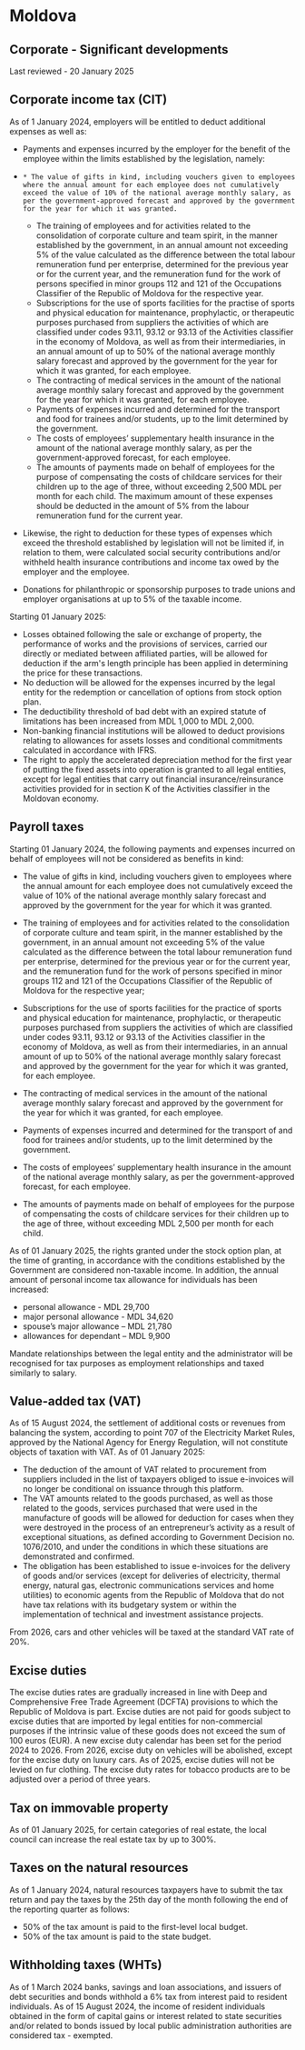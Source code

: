 # Moldova
## Corporate - Significant developments
Last reviewed - 20 January 2025
## Corporate income tax (CIT)
As of 1 January 2024, employers will be entitled to deduct additional expenses as well as:
  * Payments and expenses incurred by the employer for the benefit of the employee within the limits established by the legislation, namely: 


  *     * The value of gifts in kind, including vouchers given to employees where the annual amount for each employee does not cumulatively exceed the value of 10% of the national average monthly salary, as per the government-approved forecast and approved by the government for the year for which it was granted.
    * The training of employees and for activities related to the consolidation of corporate culture and team spirit, in the manner established by the government, in an annual amount not exceeding 5% of the value calculated as the difference between the total labour remuneration fund per enterprise, determined for the previous year or for the current year, and the remuneration fund for the work of persons specified in minor groups 112 and 121 of the Occupations Classifier of the Republic of Moldova for the respective year.
    * Subscriptions for the use of sports facilities for the practise of sports and physical education for maintenance, prophylactic, or therapeutic purposes purchased from suppliers the activities of which are classified under codes 93.11, 93.12 or 93.13 of the Activities classifier in the economy of Moldova, as well as from their intermediaries, in an annual amount of up to 50% of the national average monthly salary forecast and approved by the government for the year for which it was granted, for each employee.
    * The contracting of medical services in the amount of the national average monthly salary forecast and approved by the government for the year for which it was granted, for each employee.
    * Payments of expenses incurred and determined for the transport and food for trainees and/or students, up to the limit determined by the government.
    * The costs of employees’ supplementary health insurance in the amount of the national average monthly salary, as per the government-approved forecast, for each employee.
    * The amounts of payments made on behalf of employees for the purpose of compensating the costs of childcare services for their children up to the age of three, without exceeding 2,500 MDL per month for each child. The maximum amount of these expenses should be deducted in the amount of 5% from the labour remuneration fund for the current year.
  * Likewise, the right to deduction for these types of expenses which exceed the threshold established by legislation will not be limited if, in relation to them, were calculated social security contributions and/or withheld health insurance contributions and income tax owed by the employer and the employee.
  * Donations for philanthropic or sponsorship purposes to trade unions and employer organisations at up to 5% of the taxable income.


Starting 01 January 2025:
  * Losses obtained following the sale or exchange of property, the performance of works and the provisions of services, carried our directly or mediated between affiliated parties, will be allowed for deduction if the arm's length principle has been applied in determining the price for these transactions.
  * No deduction will be allowed for the expenses incurred by the legal entity for the redemption or cancellation of options from stock option plan.
  * The deductibility threshold of bad debt with an expired statute of limitations has been increased from MDL 1,000 to MDL 2,000.
  * Non-banking financial institutions will be allowed to deduct provisions relating to allowances for assets losses and conditional commitments calculated in accordance with IFRS.
  * The right to apply the accelerated depreciation method for the first year of putting the fixed assets into operation is granted to all legal entities, except for legal entities that carry out financial insurance/reinsurance activities provided for in section K of the Activities classifier in the Moldovan economy.


## Payroll taxes
Starting 01 January 2024, the following payments and expenses incurred on behalf of employees will not be considered as benefits in kind:
  * The value of gifts in kind, including vouchers given to employees where the annual amount for each employee does not cumulatively exceed the value of 10% of the national average monthly salary forecast and approved by the government for the year for which it was granted.
  * The training of employees and for activities related to the consolidation of corporate culture and team spirit, in the manner established by the government, in an annual amount not exceeding 5% of the value calculated as the difference between the total labour remuneration fund per enterprise, determined for the previous year or for the current year, and the remuneration fund for the work of persons specified in minor groups 112 and 121 of the Occupations Classifier of the Republic of Moldova for the respective year;
  * Subscriptions for the use of sports facilities for the practice of sports and physical education for maintenance, prophylactic, or therapeutic purposes purchased from suppliers the activities of which are classified under codes 93.11, 93.12 or 93.13 of the Activities classifier in the economy of Moldova, as well as from their intermediaries, in an annual amount of up to 50% of the national average monthly salary forecast and approved by the government for the year for which it was granted, for each employee.
  * The contracting of medical services in the amount of the national average monthly salary forecast and approved by the government for the year for which it was granted, for each employee.


  * Payments of expenses incurred and determined for the transport of and food for trainees and/or students, up to the limit determined by the government.
  * The costs of employees’ supplementary health insurance in the amount of the national average monthly salary, as per the government-approved forecast, for each employee.
  * The amounts of payments made on behalf of employees for the purpose of compensating the costs of childcare services for their children up to the age of three, without exceeding MDL 2,500 per month for each child.


As of 01 January 2025, the rights granted under the stock option plan, at the time of granting, in accordance with the conditions established by the Government are considered non-taxable income.
In addition, the annual amount of personal income tax allowance for individuals has been increased:
  * personal allowance - MDL 29,700
  * major personal allowance - MDL 34,620
  * spouse’s major allowance – MDL 21,780
  * allowances for dependant – MDL 9,900


Mandate relationships between the legal entity and the administrator will be recognised for tax purposes as employment relationships and taxed similarly to salary.
## Value-added tax (VAT)
As of 15 August 2024, the settlement of additional costs or revenues from balancing the system, according to point 707 of the Electricity Market Rules, approved by the National Agency for Energy Regulation, will not constitute objects of taxation with VAT.
As of 01 January 2025:
  * The deduction of the amount of VAT related to procurement from suppliers included in the list of taxpayers obliged to issue e-invoices will no longer be conditional on issuance through this platform.
  * The VAT amounts related to the goods purchased, as well as those related to the goods, services purchased that were used in the manufacture of goods will be allowed for deduction for cases when they were destroyed in the process of an entrepreneur’s activity as a result of exceptional situations, as defined according to Government Decision no. 1076/2010, and under the conditions in which these situations are demonstrated and confirmed.
  * The obligation has been established to issue e-invoices for the delivery of goods and/or services (except for deliveries of electricity, thermal energy, natural gas, electronic communications services and home utilities) to economic agents from the Republic of Moldova that do not have tax relations with its budgetary system or within the implementation of technical and investment assistance projects.


From 2026, cars and other vehicles will be taxed at the standard VAT rate of 20%.
## Excise duties
The excise duties rates are gradually increased in line with Deep and Comprehensive Free Trade Agreement (DCFTA) provisions to which the Republic of Moldova is part.
Excise duties are not paid for goods subject to excise duties that are imported by legal entities for non-commercial purposes if the intrinsic value of these goods does not exceed the sum of 100 euros (EUR).
A new excise duty calendar has been set for the period 2024 to 2026. From 2026, excise duty on vehicles will be abolished, except for the excise duty on luxury cars.
As of 2025, excise duties will not be levied on fur clothing.
The excise duty rates for tobacco products are to be adjusted over a period of three years.
## Tax on immovable property
As of 01 January 2025, for certain categories of real estate, the local council can increase the real estate tax by up to 300%.
## Taxes on the natural resources
As of 1 January 2024, natural resources taxpayers have to submit the tax return and pay the taxes by the 25th day of the month following the end of the reporting quarter as follows:
  * 50% of the tax amount is paid to the first-level local budget.
  * 50% of the tax amount is paid to the state budget.


## Withholding taxes (WHTs)
As of 1 March 2024 banks, savings and loan associations, and issuers of debt securities and bonds withhold a 6% tax from interest paid to resident individuals.
As of 15 August 2024, the income of resident individuals obtained in the form of capital gains or interest related to state securities and/or related to bonds issued by local public administration authorities are considered tax - exempted.
